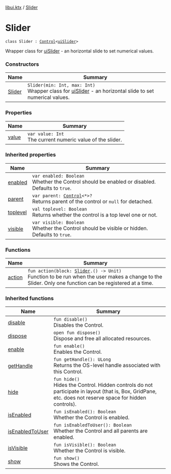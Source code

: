 [libui.ktx](../README.md) / [Slider](README.md)

# Slider

`class Slider : `[`Control`](../-control/README.md)`<`[`uiSlider`](../../libui/ui-slider.md)`>`

Wrapper class for [uiSlider](../../libui/ui-slider.md) - an horizontal slide to set numerical values.

### Constructors

| Name | Summary |
|---|---|
| [Slider](-slider.md) | `Slider(min: Int, max: Int)`<br>Wrapper class for [uiSlider](../../libui/ui-slider.md) - an horizontal slide to set numerical values. |

### Properties

| Name | Summary |
|---|---|
| [value](value.md) | `var value: Int`<br>The current numeric value of the slider. |

### Inherited properties

| Name | Summary |
|---|---|
| [enabled](../-control/enabled.md) | `var enabled: Boolean`<br>Whether the Control should be enabled or disabled. Defaults to `true`. |
| [parent](../-control/parent.md) | `var parent: `[`Control`](../-control/README.md)`<*>?`<br>Returns parent of the control or `null` for detached. |
| [toplevel](../-control/toplevel.md) | `val toplevel: Boolean`<br>Returns whether the control is a top level one or not. |
| [visible](../-control/visible.md) | `var visible: Boolean`<br>Whether the Control should be visible or hidden. Defaults to `true`. |

### Functions

| Name | Summary |
|---|---|
| [action](action.md) | `fun action(block: `[`Slider`](README.md)`.() -> Unit)`<br>Function to be run when the user makes a change to the Slider. Only one function can be registered at a time. |

### Inherited functions

| Name | Summary |
|---|---|
| [disable](../-control/disable.md) | `fun disable()`<br>Disables the Control. |
| [dispose](../-control/dispose.md) | `open fun dispose()`<br>Dispose and free all allocated resources. |
| [enable](../-control/enable.md) | `fun enable()`<br>Enables the Control. |
| [getHandle](../-control/get-handle.md) | `fun getHandle(): ULong`<br>Returns the OS-level handle associated with this Control. |
| [hide](../-control/hide.md) | `fun hide()`<br>Hides the Control. Hidden controls do not participate in layout (that is, Box, GridPane, etc. does not reserve space for hidden controls). |
| [isEnabled](../-control/is-enabled.md) | `fun isEnabled(): Boolean`<br>Whether the Control is enabled. |
| [isEnabledToUser](../-control/is-enabled-to-user.md) | `fun isEnabledToUser(): Boolean`<br>Whether the Control and all parents are enabled. |
| [isVisible](../-control/is-visible.md) | `fun isVisible(): Boolean`<br>Whether the Control is visible. |
| [show](../-control/show.md) | `fun show()`<br>Shows the Control. |
